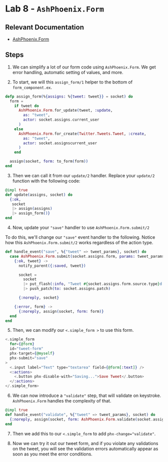 # Lab 8 - `AshPhoenix.Form`

## Relevant Documentation

- [AshPhoenix.Form](https://hexdocs.pm/ash_phoenix/2.0.0-rc.4/AshPhoenix.Form.html)

## Steps

1.  We can simplify a lot of our form code using `AshPhoenix.Form`. We get error handling, automatic setting of values, and more.

2. To start, we will this `assign_form/1` helper to the bottom of `form_component.ex`.

```elixir
defp assign_form(%{assigns: %{tweet: tweet}} = socket) do
  form =
    if tweet do
      AshPhoenix.Form.for_update(tweet, :update,
        as: "tweet",
        actor: socket.assigns.current_user
      )
    else
      AshPhoenix.Form.for_create(Twitter.Tweets.Tweet, :create,
        as: "tweet",
        actor: socket.assignscurrent_user
      )
    end

  assign(socket, form: to_form(form))
end
```

3. Then we can call it from our `update/2` handler. Replace your `update/2` function with the following code:

```elixir
@impl true
def update(assigns, socket) do
  {:ok,
   socket
   |> assign(assigns)
   |> assign_form()}
end
```


4. Now, update your `"save"` handler to use `AshPhoenix.Form.submit/2`

To do this, we'll change our `"save"` event handler to the following. Notice how this `AshPhoenix.Form.submit/2` works regardless of the action type.

```elixir
def handle_event("save", %{"tweet" => tweet_params}, socket) do
  case AshPhoenix.Form.submit(socket.assigns.form, params: tweet_params) do
    {:ok, tweet} ->
      notify_parent({:saved, tweet})

      socket =
        socket
        |> put_flash(:info, "Tweet #{socket.assigns.form.source.type}d successfully")
        |> push_patch(to: socket.assigns.patch)

      {:noreply, socket}

    {:error, form} ->
      {:noreply, assign(socket, form: form)}
  end
end
```


5. Then, we can modify our `<.simple_form >` to use this form.

```elixir
<.simple_form
  for={@form}
  id="tweet-form"
  phx-target={@myself}
  phx-submit="save"
>
  <.input label="Text" type="textarea" field={@form[:text]} />
  <:actions>
    <.button phx-disable-with="Saving...">Save Tweet</.button>
  </:actions>
</.simple_form>
```

6. We can now introduce a `"validate"` step, that will validate on keystroke. `AshPhoenix.Form` handles the complexity of that.

```elixir
@impl true
def handle_event("validate", %{"tweet" => tweet_params}, socket) do
  {:noreply, assign(socket, form: AshPhoenix.Form.validate(socket.assigns.form, tweet_params))}
end
```

7. Then we add this to our `<.simple_form` to add `phx-change="validate"`.

6. Now we can try it out our tweet form, and if you violate any validations on the tweet, you will see the validation errors automatically appear as soon as you meet the error conditions.
